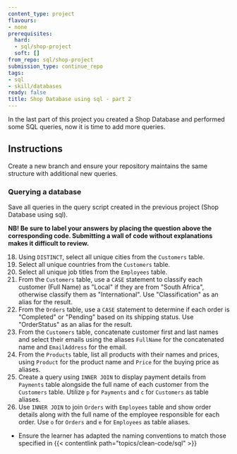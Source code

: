 ```yaml
---
content_type: project
flavours:
- none
prerequisites:
  hard:
  - sql/shop-project
  soft: []
from_repo: sql/shop-project
submission_type: continue_repo
tags:
- sql
- skill/databases
ready: false
title: Shop Database using sql - part 2
---
```


In the last part of this project you created a Shop Database and performed some SQL queries, now it is time to add more queries.

## Instructions

Create a new branch and ensure your repository maintains the same structure with additional new queries.

### Querying a database

Save all queries in the query script created in the previous project (Shop Database using sql).

**NB! Be sure to label your answers by placing the question above the corresponding code. Submitting a wall of code without explanations makes it difficult to review.**

18. Using `DISTINCT`, select all unique cities from the `Customers` table.
19. Select all unique countries from the `Customers` table.
20. Select all unique job titles from the `Employees` table. 
21. From the `Customers` table, use a `CASE` statement to classify each customer (Full Name) as "Local" if they are from "South Africa", otherwise classify them as "International". Use "Classification" as an alias for the result.
22. From the `Orders` table, use a `CASE` statement to determine if each order is "Completed" or "Pending" based on its shipping status. Use "OrderStatus" as an alias for the result.
23. From the `Customers` table, concatenate customer first and last names and select their emails using the aliases `FullName` for the concatenated name and `EmailAddress` for the email.
24. From the `Products` table, list all products with their names and prices, using `Product` for the product name and `Price` for the buying price as aliases.
25. Create a query using `INNER JOIN` to display payment details from `Payments` table alongside the full name of each customer from the `Customers` table. Utilize `p` for `Payments` and `c` for `Customers` as table aliases.
26. Use `INNER JOIN` to join `Orders` with `Employees` table and show order details along with the full name of the employee responsible for each order. Use `o` for `Orders` and `e` for `Employees` as table aliases.

- Ensure the learner has adapted the naming conventions to match those specified in {{< contentlink path="topics/clean-code/sql" >}}